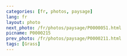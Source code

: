 ```yaml
---
categories: [fr, photos, paysage]
lang: fr
layout: photo
next_photo: /fr/photos/paysage/P0000051.html
picname: P0000215
prev_photo: /fr/photos/paysage/P0000211.html
tags: [Grass]
---
```

